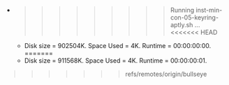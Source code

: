 * >>>>>>>>> Running inst-min-con-05-keyring-aptly.sh ...
<<<<<<< HEAD
  * Disk size = 902504K. Space Used = 4K. Runtime = 00:00:00:00.
=======
  * Disk size = 911568K. Space Used = 4K. Runtime = 00:00:00:01.
>>>>>>> refs/remotes/origin/bullseye

